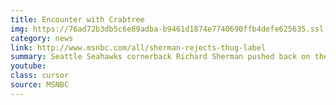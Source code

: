 ```yaml
---
title: Encounter with Crabtree
img: https://76ad72b3db5c6e89adba-b9461d1874e7740690ffb4defe625635.ssl.cf1.rackcdn.com/assets/images/news/more.jpg
category: news
link: http://www.msnbc.com/all/sherman-rejects-thug-label
summary: Seattle Seahawks cornerback Richard Sherman pushed back on the media and the...
youtube: 
class: cursor
source: MSNBC
---
```

